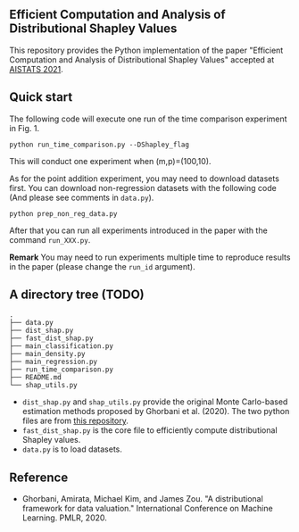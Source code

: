 ## Efficient Computation and Analysis of Distributional Shapley Values

This repository provides the Python implementation of the paper "Efficient Computation and Analysis of Distributional Shapley Values" accepted at [AISTATS 2021](https://aistats.org/aistats2021). 

## Quick start

The following code will execute one run of the time comparison experiment in Fig. 1. 
```
python run_time_comparison.py --DShapley_flag
```
This will conduct one experiment when (m,p)=(100,10).

As for the point addition experiment, you may need to download datasets first. You can download non-regression datasets with the following code (And please see comments in `data.py`).
```
python prep_non_reg_data.py
```
After that you can run all experiments introduced in the paper with the command `run_XXX.py`.

**Remark** You may need to run experiments multiple time to reproduce results in the paper (please change the `run_id` argument). 

## A directory tree (TODO)

```
.
├── data.py
├── dist_shap.py
├── fast_dist_shap.py
├── main_classification.py
├── main_density.py
├── main_regression.py
├── run_time_comparison.py
├── README.md
└── shap_utils.py
```

- `dist_shap.py` and `shap_utils.py` provide the original Monte Carlo-based estimation methods proposed by Ghorbani et al. (2020). The two python files are from [this repository](https://github.com/amiratag/DistributionalShapley).
-  `fast_dist_shap.py` is the core file to efficiently compute distributional Shapley values.
- `data.py` is to load datasets.

## Reference

- Ghorbani, Amirata, Michael Kim, and James Zou. "A distributional framework for data valuation." International Conference on Machine Learning. PMLR, 2020.



